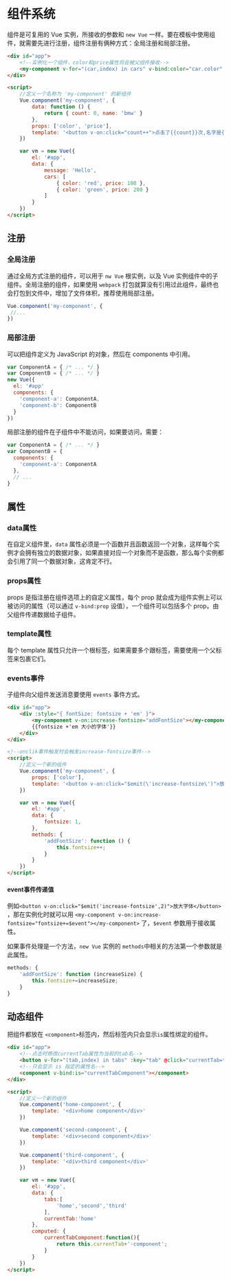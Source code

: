 # 组件系统

组件是可复用的 Vue 实例，所接收的参数和 `new Vue` 一样。要在模板中使用组件，就需要先进行注册，组件注册有俩种方式：全局注册和局部注册。

```html
<div id="app">
    <!--实例化一个组件，color和price属性将会被父组件接收-->
    <my-component v-for="(car,index) in cars" v-bind:color="car.color" v-bind:price="car.price" v-bind:key="index"></my-component>
</div>

<script>
    //定义一个名称为 'my-component' 的新组件
    Vue.component('my-component', {
        data: function () {
            return { count: 0, name: 'bmw' }
        },
        props: ['color', 'price'],
        template: '<button v-on:click="count++">点击了{{count}}次,名字是{{name}},颜色是{{color}},价格是{{price}}</button>'
    })

    var vm = new Vue({
        el: '#app',
        data: {
            message: 'Hello',
            cars: [
                { color: 'red', price: 100 },
                { color: 'green', price: 200 }
            ]
        }
    }) 
</script>
```

## 注册

### 全局注册

通过全局方式注册的组件，可以用于 `nw Vue` 根实例，以及 Vue 实例组件中的子组件。全局注册的组件，如果使用 `webpack` 打包就算没有引用过此组件，最终也会打包到文件中，增加了文件体积，推荐使用局部注册。

```javascript
Vue.component('my-component', {
 //...
})
```

### 局部注册

可以把组件定义为 JavaScript 的对象，然后在 components 中引用。

```javascript
var ComponentA = { /* ... */ }
var ComponentB = { /* ... */ }
new Vue({
  el: '#app'
  components: {
    'component-a': ComponentA,
    'component-b': ComponentB
  }
})
```

局部注册的组件在子组件中不能访问，如果要访问，需要：

```javascript
var ComponentA = { /* ... */ }
var ComponentB = {
  components: {
    'component-a': ComponentA
  },
  // ...
}
```

## 属性

### data属性

在自定义组件里，`data` 属性必须是一个函数并且函数返回一个对象，这样每个实例才会拥有独立的数据对象，如果直接对应一个对象而不是函数，那么每个实例都会引用了同一个数据对象，这肯定不行。

### props属性

props 是指注册在组件选项上的自定义属性，每个 prop 就会成为组件实例上可以被访问的属性（可以通过 `v-bind:prop` 设值），一个组件可以包括多个 prop。由父组件传递数据给子组件。

### template属性

每个 template 属性只允许一个根标签，如果需要多个跟标签，需要使用一个父标签来包裹它们。

### events事件

子组件向父组件发送消息要使用 `events` 事件方式。

```html
<div id="app">
    <div :style="{ fontSize: fontsize + 'em' }">
        <my-component v-on:increase-fontsize="addFontSize"></my-component>
        {{fontsize +'em 大小的字体'}}
    </div>
</div>

<!--onclik事件触发时会触发increase-fontsize事件-->
<script>
    //定义一个新的组件
    Vue.component('my-component', {
        props: ['color'],
        template: '<button v-on:click="$emit(\'increase-fontsize\')">放大字体</button>'
    })

    var vm = new Vue({
        el: '#app',
        data: {
            fontsize: 1,
        },
        methods: {
            'addFontSize': function () {
                this.fontsize++;
            }
        }
    }) 
</script>
```

#### event事件传递值

例如`<button v-on:click="$emit('increase-fontsize',2)">放大字体</button>` ，那在实例化时就可以用 `<my-component v-on:increase-fontsize="fontsize+=$event"></my-component>` 了，`$event` 参数用于接收属性。

如果事件处理是一个方法，`new Vue` 实例的 `methods`中相关的方法第一个参数就是此属性。

```javascript
methods: {
    'addFontSize': function (increaseSize) {
        this.fontsize+=increaseSize;
    }
}
```

## 动态组件

把组件都放在 `<component>`标签内，然后标签内只会显示`is`属性绑定的组件。

```html
<div id="app">
    <!--点击时修改currentTab属性为当前的tab名-->
    <button v-for="(tab,index) in tabs" :key="tab" @click="currentTab=tabs[index]"> {{tab}} </button>
	<!--只会显示 is 指定的属性名-->
    <component v-bind:is="currentTabComponent"></component>
</div>

<script>
    //定义一个新的组件
    Vue.component('home-component', {
        template: '<div>home component</div>'
    })

    Vue.component('second-component', {
        template: '<div>second component</div>'
    })

    Vue.component('third-component', {
        template: '<div>third component</div>'
    })

    var vm = new Vue({
        el: '#app',
        data: {
            tabs:[
                'home','second','third'
            ],
            currentTab:'home'
        },
        computed: {
            currentTabComponent:function(){
                return this.currentTab+'-component';
            }  
        }
    }) 
</script>
```

